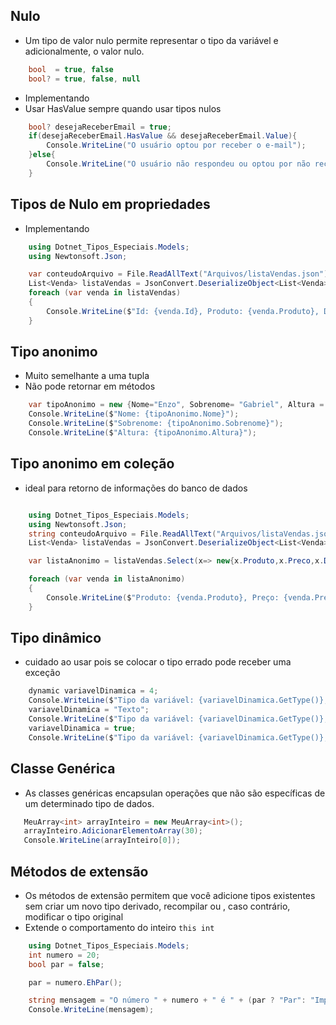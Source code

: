 ## Nulo
* Um tipo de valor nulo permite representar o tipo da variável e adicionalmente, o valor nulo.
```csharp
    bool  = true, false
    bool? = true, false, null
```

* Implementando
* Usar HasValue sempre quando usar tipos nulos

```csharp
    bool? desejaReceberEmail = true;
    if(desejaReceberEmail.HasValue && desejaReceberEmail.Value){
        Console.WriteLine("O usuário optou por receber o e-mail");
    }else{
        Console.WriteLine("O usuário não respondeu ou optou por não receber o e-mail");
    }
```
## Tipos de Nulo em propriedades
* Implementando 
```csharp
    using Dotnet_Tipos_Especiais.Models;
    using Newtonsoft.Json;

    var conteudoArquivo = File.ReadAllText("Arquivos/listaVendas.json");
    List<Venda> listaVendas = JsonConvert.DeserializeObject<List<Venda>>(conteudoArquivo);
    foreach (var venda in listaVendas)
    {
        Console.WriteLine($"Id: {venda.Id}, Produto: {venda.Produto}, Desconto: {(venda.Desconto.HasValue ? venda.Desconto.Value : "")}");
    }
```
## Tipo anonimo
* Muito semelhante a uma tupla
* Não pode retornar em métodos
```csharp
    var tipoAnonimo = new {Nome="Enzo", Sobrenome= "Gabriel", Altura = 1.95};
    Console.WriteLine($"Nome: {tipoAnonimo.Nome}");
    Console.WriteLine($"Sobrenome: {tipoAnonimo.Sobrenome}");
    Console.WriteLine($"Altura: {tipoAnonimo.Altura}");
```
## Tipo anonimo em coleção
* ideal para retorno de informações do banco de dados
```csharp

    using Dotnet_Tipos_Especiais.Models;
    using Newtonsoft.Json;
    string conteudoArquivo = File.ReadAllText("Arquivos/listaVendas.json");
    List<Venda> listaVendas = JsonConvert.DeserializeObject<List<Venda>>(conteudoArquivo);

    var listaAnonimo = listaVendas.Select(x=> new{x.Produto,x.Preco,x.Desconto} );

    foreach (var venda in listaAnonimo)
    {
        Console.WriteLine($"Produto: {venda.Produto}, Preço: {venda.Preco}, Desconto: {venda.Desconto}");
    }

```
## Tipo dinâmico
* cuidado ao usar pois se colocar o tipo errado pode receber uma exceção
```csharp
    dynamic variavelDinamica = 4;
    Console.WriteLine($"Tipo da variável: {variavelDinamica.GetType()}, Valor: {variavelDinamica}");
    variavelDinamica = "Texto";
    Console.WriteLine($"Tipo da variável: {variavelDinamica.GetType()}, Valor: {variavelDinamica}");
    variavelDinamica = true;
    Console.WriteLine($"Tipo da variável: {variavelDinamica.GetType()}, Valor: {variavelDinamica}");
```
## Classe Genérica
* As classes genéricas encapsulan operações que não são específicas de um determinado tipo de dados.
```csharp
   MeuArray<int> arrayInteiro = new MeuArray<int>();
   arrayInteiro.AdicionarElementoArray(30);
   Console.WriteLine(arrayInteiro[0]);
```
## Métodos de extensão
* Os métodos de extensão permitem que você adicione tipos existentes sem criar um novo tipo derivado, recompilar ou , caso contrário, modificar o tipo original
* Extende o comportamento do inteiro `this int`

```csharp
    using Dotnet_Tipos_Especiais.Models;
    int numero = 20;
    bool par = false;

    par = numero.EhPar();

    string mensagem = "O número " + numero + " é " + (par ? "Par": "Impar");
    Console.WriteLine(mensagem);
```